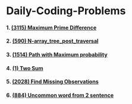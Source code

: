 # Daily-Coding-Problems

####  1. [(3115) Maximum Prime Difference](https://github.com/CodeWithPraTech/Daily-Coding-Problems/blob/main/leetcode3115.py)
####  2. [(590) N-array_tree_post_traversal](https://github.com/CodeWithPraTech/Daily-Coding-Problems/blob/main/N-array_tree_post_traversal.py)
####  3. [(1514) Path with Maximum probability](https://github.com/CodeWithPraTech/Daily-Coding-Problems/blob/main/Path_with_max_prob.py)
####  4. [(1) Two Sum](https://github.com/CodeWithPraTech/Daily-Coding-Problems/blob/main/two_sum.py)
####  5. [(2028) Find Missing Observations](https://github.com/CodeWithPraTech/Daily-Coding-Problems/blob/main/Find%20Missing%20Observations.py)
####  6. [(884) Uncommon word from 2 sentence](https://github.com/CodeWithPraTech/Daily-Coding-Problems/blob/main/uncommon_words_in_2_sen.py)
